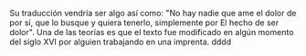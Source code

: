 Su traducción vendría ser algo
así como: "No hay nadie que ame
el dolor de por sí, que lo 
 busque y quiera tenerlo, 
 simplemente por El hecho de ser
  dolor". Una de las teorías es 
que el texto fue modificado en 
  algún momento del siglo XVI por 
  alguien trabajando en una 
imprenta.
dddd
